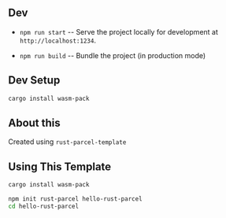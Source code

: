 ## Dev 

* `npm run start` -- Serve the project locally for
  development at `http://localhost:1234`.

* `npm run build` -- Bundle the project (in production mode)


## Dev Setup

```sh
cargo install wasm-pack
```

## About this

Created using `rust-parcel-template`



## Using This Template

```sh
cargo install wasm-pack
```

```sh
npm init rust-parcel hello-rust-parcel
cd hello-rust-parcel
```
